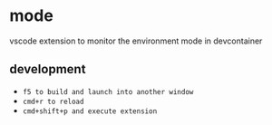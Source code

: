 # mode

vscode extension to monitor the environment mode in devcontainer

## development

- `f5 to build and launch into another window`
- `cmd+r to reload`
- `cmd+shift+p and execute extension`
